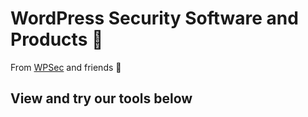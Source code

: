 # WordPress Security Software and Products 💯

From [WPSec](https://wpsec.com) and friends 🤩 

## View and try our tools below

